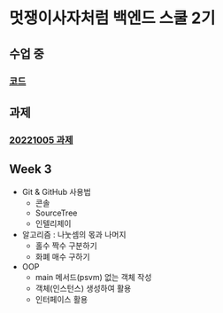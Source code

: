 # 멋쟁이사자처럼 백엔드 스쿨 2기

## 수업 중

### [코드](https://github.com/menuhwang/LikeLion/tree/main/src/practice/java_221006)

## 과제

### [20221005 과제](https://github.com/menuhwang/LikeLion/tree/main/src/homework/homework_221005)

## Week 3
+ Git & GitHub 사용법
  + 콘솔
  + SourceTree
  + 인텔리제이
+ 알고리즘 : 나눗셈의 몫과 나머지
  + 홀수 짝수 구분하기
  + 화폐 매수 구하기
+ OOP
  + main 메서드(psvm) 없는 객체 작성
  + 객체(인스턴스) 생성하여 활용
  + 인터페이스 활용